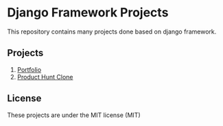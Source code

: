 # Django Framework Projects
This repository contains many projects done based on django framework.

## Projects
1. [Portfolio](portfolio/)
2. [Product Hunt Clone](producthunt/)


## License
These projects are under the MIT license (MIT)
